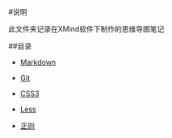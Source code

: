 #说明

此文件夹记录在XMind软件下制作的思维导图笔记

##目录

+ [Markdown](https://github.com/DYZparker/notes/tree/master/Markdown)

+ [Git](https://github.com/DYZparker/notes/tree/master/Git)

+ [CSS3](https://github.com/DYZparker/notes/tree/master/CSS3)

+ [Less](https://github.com/DYZparker/notes/tree/master/Less)

+ [正则](https://github.com/DYZparker/notes/tree/master/正则)
